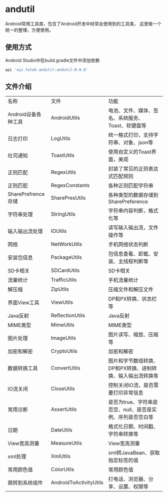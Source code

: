 # andutil
Android常用工具类，包含了Android开发中经常会使用到的工具类，
这里做一个统一的整理，方便使用。

## 使用方式
Android Studio中在build.gradle文件中添加依赖
~~~gradle
api 'xyz.totok.andutil:andutil:0.0.8'
~~~

## 文件介绍
||||
|--|--|--|
|名称|文件|功能|
|Android设备各种工具|AndroidUtils|电池、文件、媒体、签名、系统服务、Toast、软键盘等|
|日志打印|LogUtils|统一格式打印，支持字符串、对象、json等|
|吐司通知|ToastUtils|使用自定义的Toast界面，美观|
|正则匹配|RegexUtils|封装了常见的正则表达式匹配规则|
|正则匹配|RegexConstants|各种正则匹配字符串|
|SharePrefrence存储|SharePresUtils|各种类型的数据存储到SharePreference|
|字符串处理|StringUtils|字符串内容判断，格式化等|
|输入输出流处理|IOUtils|读写输入输出流，文件操作等|
|网络|NetWorkUtils|手机网络状态判断|
|安装包信息|PackageUtils|包信息查看、卸载、安装、主线程判断等|
|SD卡相关|SDCardUtils|SD卡相关|
|流量统计|TrafficUtils|手机流量统计|
|解压缩|ZipUtils|压缩文件和解压文件|
|界面View工具|ViewUtils|DP和PX转换、状态栏等|
|Java反射|ReflectionUtils|Java反射|
|MIME类型|MimeUtils|MIME类型|
|图片处理|ImageUtils|图片读写、缩放、压缩等|
|加密和解密|CryptoUtils|加密和解密|
|数据转换工具|ConvertUtils|图片和字节数组转换、DP和PX转换、进制转换、输入输出流转换等|
|IO流关闭|CloseUtils|控制关闭IO流，是否需要打印异常信息|
|常用诊断|AssertUtils|是否为true、字符串是否空、null、是否是实例、序列是否空白等|
|日期|DateUtils|格式化日期、时间戳、字符串转换等|
|View宽高测量|MeasureUtils|View宽高测量|
|xml处理|XmlUtils|xml转JavaBean、获取指定标签的值|
|常用颜色值|ColorUtils|常用颜色值|
|跳转到系统组件|AndroidToActivityUtils|打电话、浏览器、分享、设置、权限等|






